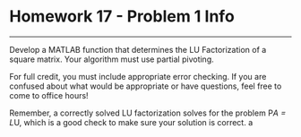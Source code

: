 # Homework 17 - Problem 1 Info
---
Develop a MATLAB function that determines the LU Factorization of a square matrix. Your algorithm must use partial pivoting.

For full credit, you must include appropriate error checking. If you are confused about what would be appropriate or have questions, feel free to come to office hours!

Remember, a correctly solved LU factorization solves for the problem P*A = L*U, which is a good check to make sure your solution is correct.
a
